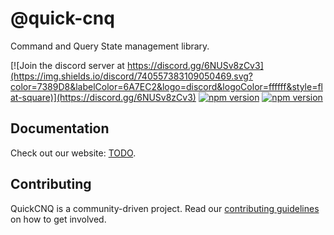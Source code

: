 # @quick-cnq

Command and Query State management library.

[![Join the discord server at https://discord.gg/6NUSv8zCv3](https://img.shields.io/discord/740557383109050469.svg?color=7389D8&labelColor=6A7EC2&logo=discord&logoColor=ffffff&style=flat-square)](https://discord.gg/6NUSv8zCv3)
[![npm version](https://badge.fury.io/js/%40ngrx%2Fstore.svg)](https://www.npmjs.com/@quick-cnq/ng)
[![npm version](https://badge.fury.io/js/%40ngrx%2Fstore.svg)](https://www.npmjs.com/@quick-cnq/react)

## Documentation

Check out our website: [TODO](https://quick-cnq.io).

## Contributing

QuickCNQ is a community-driven project. Read our [contributing guidelines](./CONTRIBUTING.md) on how to get involved.
